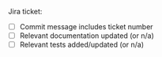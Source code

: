 Jira ticket:

- [ ] Commit message includes ticket number
- [ ] Relevant documentation updated (or n/a)
- [ ] Relevant tests added/updated (or n/a)
